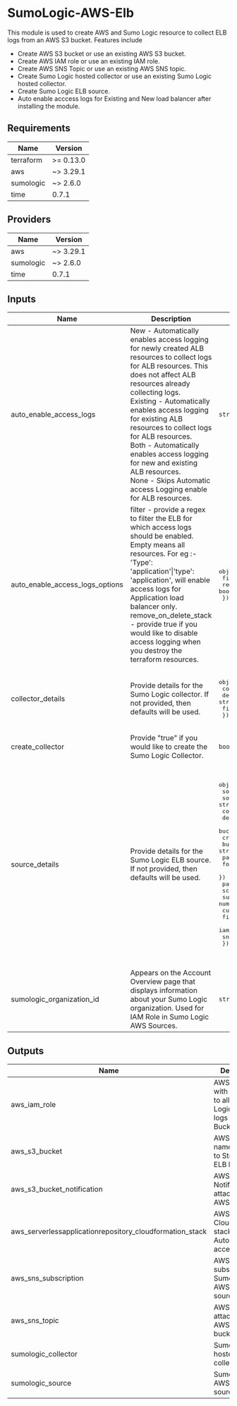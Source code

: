 # SumoLogic-AWS-Elb

This module is used to create AWS and Sumo Logic resource to collect ELB logs from an AWS S3 bucket. Features include
- Create AWS S3 bucket or use an existing AWS S3 bucket.
- Create AWS IAM role or use an existing IAM role.
- Create AWS SNS Topic or use an existing AWS SNS topic.
- Create Sumo Logic hosted collector or use an existing Sumo Logic hosted collector.
- Create Sumo Logic ELB source.
- Auto enable acccess logs for Existing and New load balancer after installing the module.

## Requirements

| Name | Version |
|------|---------|
| terraform | >= 0.13.0 |
| aws | ~> 3.29.1 |
| sumologic | ~> 2.6.0 |
| time | 0.7.1 |

## Providers

| Name | Version |
|------|---------|
| aws | ~> 3.29.1 |
| sumologic | ~> 2.6.0 |
| time | 0.7.1 |

## Inputs

| Name | Description | Type | Default | Required |
|------|-------------|------|---------|:--------:|
| auto\_enable\_access\_logs | New - Automatically enables access logging for newly created ALB resources to collect logs for ALB resources. This does not affect ALB resources already collecting logs.<br>                             Existing - Automatically enables access logging for existing ALB resources to collect logs for ALB resources.<br>                                Both - Automatically enables access logging for new and existing ALB resources.<br>                              None - Skips Automatic access Logging enable for ALB resources. | `string` | `"Both"` | no |
| auto\_enable\_access\_logs\_options | filter - provide a regex to filter the ELB for which access logs should be enabled. Empty means all resources. For eg :- 'Type': 'application'\|'type': 'application', will enable access logs for Application load balancer only.<br>           remove\_on\_delete\_stack - provide true if you would like to disable access logging when you destroy the terraform resources. | <pre>object({<br>    filter                 = string<br>    remove_on_delete_stack = bool<br>  })</pre> | <pre>{<br>  "filter": "",<br>  "remove_on_delete_stack": true<br>}</pre> | no |
| collector\_details | Provide details for the Sumo Logic collector. If not provided, then defaults will be used. | <pre>object({<br>    collector_name = string<br>    description    = string<br>    fields         = map(string)<br>  })</pre> | <pre>{<br>  "collector_name": "SumoLogic Elb Collector <AWS Account Id>",<br>  "description": "This collector is created using Sumo Logic terraform AWS ELB module to collect AWS elb logs.",<br>  "fields": {}<br>}</pre> | no |
| create\_collector | Provide "true" if you would like to create the Sumo Logic Collector. | `bool` | n/a | yes |
| source\_details | Provide details for the Sumo Logic ELB source. If not provided, then defaults will be used. | <pre>object({<br>    source_name     = string<br>    source_category = string<br>    collector_id    = string<br>    description     = string<br>    bucket_details = object({<br>      create_bucket        = bool<br>      bucket_name          = string<br>      path_expression      = string<br>      force_destroy_bucket = bool<br>    })<br>    paused               = bool<br>    scan_interval        = string<br>    sumo_account_id      = number<br>    cutoff_relative_time = string<br>    fields               = map(string)<br>    iam_role_arn         = string<br>    sns_topic_arn        = string<br>  })</pre> | <pre>{<br>  "bucket_details": {<br>    "bucket_name": "elb-logs-accountid-region",<br>    "create_bucket": true,<br>    "force_destroy_bucket": true,<br>    "path_expression": "*AWSLogs/<ACCOUNT-ID>/elasticloadbalancing/<REGION-NAME>/*"<br>  },<br>  "collector_id": "",<br>  "cutoff_relative_time": "-1d",<br>  "description": "This source is created using Sumo Logic terraform AWS elb module to collect AWS elb logs.",<br>  "fields": {},<br>  "iam_role_arn": "",<br>  "paused": false,<br>  "scan_interval": 300000,<br>  "sns_topic_arn": "",<br>  "source_category": "Labs/aws/elb",<br>  "source_name": "Elb Source",<br>  "sumo_account_id": 926226587429<br>}</pre> | no |
| sumologic\_organization\_id | Appears on the Account Overview page that displays information about your Sumo Logic organization. Used for IAM Role in Sumo Logic AWS Sources. | `string` | n/a | yes |

## Outputs

| Name | Description |
|------|-------------|
| aws\_iam\_role | AWS IAM role with permission to allow Sumo Logic to read logs from S3 Bucket. |
| aws\_s3\_bucket | AWS S3 Bucket name created to Store the ELB logs. |
| aws\_s3\_bucket\_notification | AWS S3 Bucket Notification attached to the AWS S3 Bucket |
| aws\_serverlessapplicationrepository\_cloudformation\_stack | AWS CloudFormation stack for ALB Auto Enable access logs. |
| aws\_sns\_subscription | AWS SNS subscription to Sumo Logic AWS ELB source. |
| aws\_sns\_topic | AWS SNS topic attached to the AWS S3 bucket. |
| sumologic\_collector | Sumo Logic hosted collector. |
| sumologic\_source | Sumo Logic AWS ELB source. |

